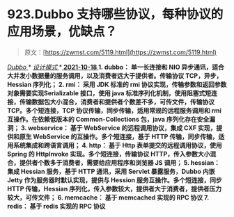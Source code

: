 <!--yml
category: 未分类
date: 0001-01-01 00:00:00
-->

# 923.Dubbo 支持哪些协议，每种协议的应用场景，优缺点？

> 原文：[https://zwmst.com/5119.html](https://zwmst.com/5119.html)

   [ *Dubbo* ](https://zwmst.com/dubbo)* [ *设计模式* ](https://zwmst.com/%e8%ae%be%e8%ae%a1%e6%a8%a1%e5%bc%8f)***[ <time datetime="2021-10-19T00:42:12+08:00"> 2021-10-18 </time> ](https://zwmst.com/5119.html)  1.  dubbo： 单一长连接和 NIO 异步通讯，适合大并发小数据量的服务调用，以及消费者远大于提供者。传输协议 TCP，异步，Hessian 序列化；
2.  rmi： 采用 JDK 标准的 rmi 协议实现，传输参数和返回参数对象需要实现Serializable 接口，使用 java 标准序列化机制，使用阻塞式短连接，传输数据包大小混合，消费者和提供者个数差不多，可传文件，传输协议 TCP。多个短连接，TCP 协议传输，同步传输，适用常规的远程服务调用和 rmi 互操作。在依赖低版本的 Common-Collections 包，java 序列化存在安全漏洞；
3.  webservice： 基于 WebService 的远程调用协议，集成 CXF 实现，提供和原生 WebService 的互操作。多个短连接，基于 HTTP 传输，同步传输，适用系统集成和跨语言调用；
4.  http： 基于 Http 表单提交的远程调用协议，使用 Spring 的 HttpInvoke 实现。多个短连接，传输协议 HTTP，传入参数大小混合，提供者个数多于消费者，需要给应用程序和浏览器 JS 调用；
5.  hessian： 集成 Hessian 服务，基于 HTTP 通讯，采用 Servlet 暴露服务，Dubbo 内嵌 Jetty 作为服务器时默认实现，提供与 Hession 服务互操作。多个短连接，同步 HTTP 传输，Hessian 序列化，传入参数较大，提供者大于消费者，提供者压力较大，可传文件；
6.  memcache： 基于 memcached 实现的 RPC 协议
7.  redis： 基于 redis 实现的 RPC 协议**